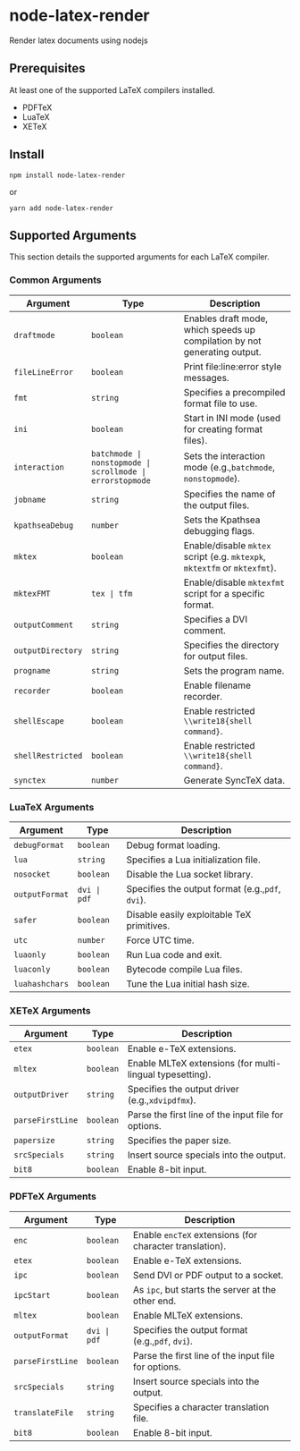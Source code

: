 # node-latex-render

Render latex documents using nodejs

## Prerequisites

At least one of the supported LaTeX compilers installed.

- PDFTeX
- LuaTeX
- XETeX

## Install

```
npm install node-latex-render
```

or

```
yarn add node-latex-render
```

## Supported Arguments

This section details the supported arguments for each LaTeX compiler.

### Common Arguments

| Argument          | Type                                                      | Description                                                               |
| ----------------- | --------------------------------------------------------- | ------------------------------------------------------------------------- |
| `draftmode`       | `boolean`                                                 | Enables draft mode, which speeds up compilation by not generating output. |
| `fileLineError`   | `boolean`                                                 | Print file:line:error style messages.                                     |
| `fmt`             | `string`                                                  | Specifies a precompiled format file to use.                               |
| `ini`             | `boolean`                                                 | Start in INI mode (used for creating format files).                       |
| `interaction`     | `batchmode \| nonstopmode \| scrollmode \| errorstopmode` | Sets the interaction mode (e.g.,`batchmode`, `nonstopmode`).              |
| `jobname`         | `string`                                                  | Specifies the name of the output files.                                   |
| `kpathseaDebug`   | `number`                                                  | Sets the Kpathsea debugging flags.                                        |
| `mktex`           | `boolean`                                                 | Enable/disable `mktex` script (e.g. `mktexpk`, `mktextfm` or `mktexfmt`). |
| `mktexFMT`        | `tex \| tfm`                                              | Enable/disable `mktexfmt` script for a specific format.                   |
| `outputComment`   | `string`                                                  | Specifies a DVI comment.                                                  |
| `outputDirectory` | `string`                                                  | Specifies the directory for output files.                                 |
| `progname`        | `string`                                                  | Sets the program name.                                                    |
| `recorder`        | `boolean`                                                 | Enable filename recorder.                                                 |
| `shellEscape`     | `boolean`                                                 | Enable restricted `\\write18{shell command}`.                             |
| `shellRestricted` | `boolean`                                                 | Enable restricted `\\write18{shell command}`.                             |
| `synctex`         | `number`                                                  | Generate SyncTeX data.                                                    |

### LuaTeX Arguments

| Argument       | Type         | Description                                      |
| -------------- | ------------ | ------------------------------------------------ |
| `debugFormat`  | `boolean`    | Debug format loading.                            |
| `lua`          | `string`     | Specifies a Lua initialization file.             |
| `nosocket`     | `boolean`    | Disable the Lua socket library.                  |
| `outputFormat` | `dvi \| pdf` | Specifies the output format (e.g.,`pdf`, `dvi`). |
| `safer`        | `boolean`    | Disable easily exploitable TeX primitives.       |
| `utc`          | `number`     | Force UTC time.                                  |
| `luaonly`      | `boolean`    | Run Lua code and exit.                           |
| `luaconly`     | `boolean`    | Bytecode compile Lua files.                      |
| `luahashchars` | `boolean`    | Tune the Lua initial hash size.                  |

### XETeX Arguments

| Argument         | Type      | Description                                              |
| ---------------- | --------- | -------------------------------------------------------- |
| `etex`           | `boolean` | Enable e-TeX extensions.                                 |
| `mltex`          | `boolean` | Enable MLTeX extensions (for multi-lingual typesetting). |
| `outputDriver`   | `string`  | Specifies the output driver (e.g.,`xdvipdfmx`).          |
| `parseFirstLine` | `boolean` | Parse the first line of the input file for options.      |
| `papersize`      | `string`  | Specifies the paper size.                                |
| `srcSpecials`    | `string`  | Insert source specials into the output.                  |
| `bit8`           | `boolean` | Enable 8-bit input.                                      |

### PDFTeX Arguments

| Argument         | Type         | Description                                             |
| ---------------- | ------------ | ------------------------------------------------------- |
| `enc`            | `boolean`    | Enable `encTeX` extensions (for character translation). |
| `etex`           | `boolean`    | Enable e-TeX extensions.                                |
| `ipc`            | `boolean`    | Send DVI or PDF output to a socket.                     |
| `ipcStart`       | `boolean`    | As `ipc`, but starts the server at the other end.       |
| `mltex`          | `boolean`    | Enable MLTeX extensions.                                |
| `outputFormat`   | `dvi \| pdf` | Specifies the output format (e.g.,`pdf`, `dvi`).        |
| `parseFirstLine` | `boolean`    | Parse the first line of the input file for options.     |
| `srcSpecials`    | `string`     | Insert source specials into the output.                 |
| `translateFile`  | `string`     | Specifies a character translation file.                 |
| `bit8`           | `boolean`    | Enable 8-bit input.                                     |
